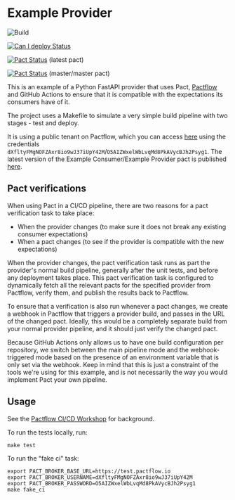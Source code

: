 # Example Provider

![Build](https://github.com/pactflow/example-provider-python/workflows/Build/badge.svg)

[![Can I deploy Status](https://test.pactflow.io/pacticipants/pactflow-example-provider-python/branches/master/latest-version/can-i-deploy/to-environment/production/badge.svg)](https://test.pactflow.io/overview/provider/pactflow-example-consumer-python/consumer/pactflow-example-consumer-python)

[![Pact Status](https://test.pactflow.io/pacts/provider/pactflow-example-provider-python/consumer/pactflow-example-consumer-python/latest/badge.svg)](https://test.pactflow.io/pacts/provider/pactflow-example-provider-python/consumer/pactflow-example-consumer-python/latest) (latest pact)

[![Pact Status](https://test.pactflow.io/pacts/provider/pactflow-example-provider-python/consumer/pactflow-example-consumer-python/latest/master/badge.svg)](https://test.pactflow.io/pacts/provider/pactflow-example-provider-python/consumer/pactflow-example-consumer-python/latest/master) (master/master pact) 

This is an example of a Python FastAPI provider that uses Pact, [Pactflow](https://pactflow.io) and GitHub Actions to ensure that it is compatible with the expectations its consumers have of it.

The project uses a Makefile to simulate a very simple build pipeline with two stages - test and deploy.

It is using a public tenant on Pactflow, which you can access [here](https://test.pactflow.io) using the credentials `dXfltyFMgNOFZAxr8io9wJ37iUpY42M`/`O5AIZWxelWbLvqMd8PkAVycBJh2Psyg1`. The latest version of the Example Consumer/Example Provider pact is published [here](https://test.pactflow.io/pacts/provider/pactflow-example-provider-python/consumer/pactflow-example-consumer-python/latest).

## Pact verifications

When using Pact in a CI/CD pipeline, there are two reasons for a pact verification task to take place:

   * When the provider changes (to make sure it does not break any existing consumer expectations)
   * When a pact changes (to see if the provider is compatible with the new expectations)

When the provider changes, the pact verification task runs as part the provider's normal build pipeline, generally after the unit tests, and before any deployment takes place. This pact verification task is configured to dynamically fetch all the relevant pacts for the specified provider from Pactflow, verify them, and publish the results back to Pactflow.

To ensure that a verification is also run whenever a pact changes, we create a webhook in Pactflow that triggers a provider build, and passes in the URL of the changed pact. Ideally, this would be a completely separate build from your normal provider pipeline, and it should just verify the changed pact.

Because GitHub Actions only allows us to have one build configuration per repository, we switch between the main pipeline mode and the webhook-triggered mode based on the presence of an environment variable that is only set via the webhook. Keep in mind that this is just a constraint of the tools we're using for this example, and is not necessarily the way you would implement Pact your own pipeline.

## Usage

See the [Pactflow CI/CD Workshop](https://github.com/pactflow/ci-cd-workshop) for background.

To run the tests locally, run:

```
make test
```

To run the "fake ci" task:
```
export PACT_BROKER_BASE_URL=https://test.pactflow.io
export PACT_BROKER_USERNAME=dXfltyFMgNOFZAxr8io9wJ37iUpY42M
export PACT_BROKER_PASSWORD=O5AIZWxelWbLvqMd8PkAVycBJh2Psyg1
make fake_ci
```